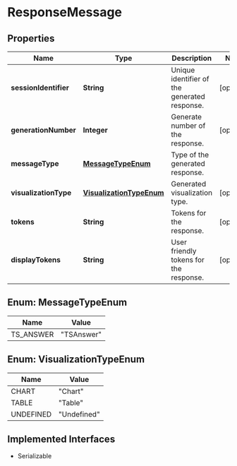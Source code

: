 

# ResponseMessage


## Properties

| Name | Type | Description | Notes |
|------------ | ------------- | ------------- | -------------|
|**sessionIdentifier** | **String** | Unique identifier of the generated response. |  [optional] |
|**generationNumber** | **Integer** | Generate number of the response. |  [optional] |
|**messageType** | [**MessageTypeEnum**](#MessageTypeEnum) | Type of the generated response. |  |
|**visualizationType** | [**VisualizationTypeEnum**](#VisualizationTypeEnum) | Generated visualization type. |  [optional] |
|**tokens** | **String** | Tokens for the response. |  [optional] |
|**displayTokens** | **String** | User friendly tokens for the response. |  [optional] |



## Enum: MessageTypeEnum

| Name | Value |
|---- | -----|
| TS_ANSWER | &quot;TSAnswer&quot; |



## Enum: VisualizationTypeEnum

| Name | Value |
|---- | -----|
| CHART | &quot;Chart&quot; |
| TABLE | &quot;Table&quot; |
| UNDEFINED | &quot;Undefined&quot; |


## Implemented Interfaces

* Serializable



